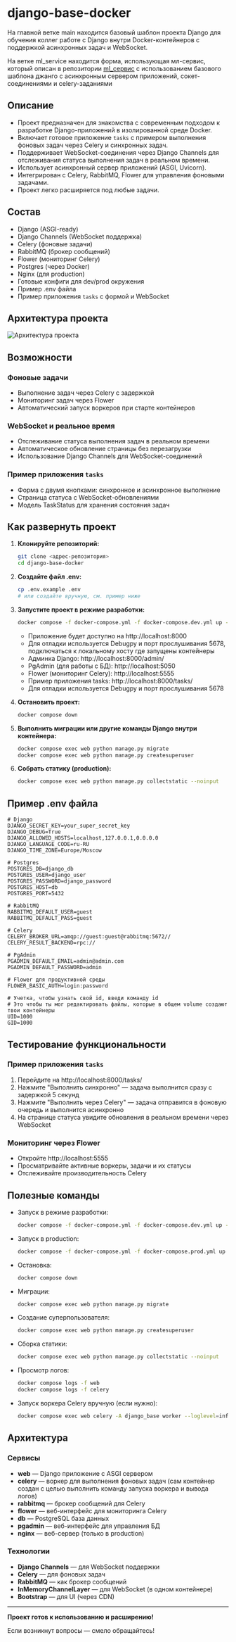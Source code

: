 # django-base-docker

На главной ветке main находится базовый шаблон проекта Django для обучения коллег работе с Django внутри Docker-контейнеров с поддержкой асинхронных задач и WebSocket.

На ветке ml_service находится форма, использующая мл-сервис, который описан в репозитории [ml_сервис](https://github.com/367300/customer-support-ticket) с использованием базового шаблона джанго с асинхронным сервером приложений, сокет-соединениями и celery-заданиями

## Описание

- Проект предназначен для знакомства с современным подходом к разработке Django-приложений в изолированной среде Docker.
- Включает готовое приложение `tasks` с примером выполнения фоновых задач через Celery и синхронных задач.
- Поддерживает WebSocket-соединения через Django Channels для отслеживания статуса выполнения задач в реальном времени.
- Использует асинхронный сервер приложений (ASGI, Uvicorn).
- Интегрирован с Celery, RabbitMQ, Flower для управления фоновыми задачами.
- Проект легко расширяется под любые задачи.

## Состав
- Django (ASGI-ready)
- Django Channels (WebSocket поддержка)
- Celery (фоновые задачи)
- RabbitMQ (брокер сообщений)
- Flower (мониторинг Celery)
- Postgres (через Docker)
- Nginx (для production)
- Готовые конфиги для dev/prod окружения
- Пример .env файла
- Пример приложения `tasks` с формой и WebSocket

## Архитектура проекта
![Архитектура проекта](doc/img/arch_prod.png)

## Возможности

### Фоновые задачи
- Выполнение задач через Celery с задержкой
- Мониторинг задач через Flower
- Автоматический запуск воркеров при старте контейнеров

### WebSocket и реальное время
- Отслеживание статуса выполнения задач в реальном времени
- Автоматическое обновление страницы без перезагрузки
- Использование Django Channels для WebSocket-соединений

### Пример приложения `tasks`
- Форма с двумя кнопками: синхронное и асинхронное выполнение
- Страница статуса с WebSocket-обновлениями
- Модель TaskStatus для хранения состояния задач

## Как развернуть проект

1. **Клонируйте репозиторий:**
   ```bash
   git clone <адрес-репозитория>
   cd django-base-docker
   ```

2. **Создайте файл .env:**
   ```bash
   cp .env.example .env
   # или создайте вручную, см. пример ниже
   ```

3. **Запустите проект в режиме разработки:**
   ```bash
   docker compose -f docker-compose.yml -f docker-compose.dev.yml up --build
   ```
   - Приложение будет доступно на http://localhost:8000
   - Для отладки используется Debugpy и порт прослушивания 5678, подключаться к локальному хосту где запущены контейнеры
   - Админка Django: http://localhost:8000/admin/
   - PgAdmin (для работы с БД): http://localhost:5050
   - Flower (мониторинг Celery): http://localhost:5555
   - Пример приложения tasks: http://localhost:8000/tasks/
   - Для отладки используется Debugpy и порт прослушивания 5678

4. **Остановить проект:**
   ```bash
   docker compose down
   ```

5. **Выполнить миграции или другие команды Django внутри контейнера:**
   ```bash
   docker compose exec web python manage.py migrate
   docker compose exec web python manage.py createsuperuser
   ```

6. **Собрать статику (production):**
   ```bash
   docker compose exec web python manage.py collectstatic --noinput
   ```

## Пример .env файла

```env
# Django
DJANGO_SECRET_KEY=your_super_secret_key
DJANGO_DEBUG=True
DJANGO_ALLOWED_HOSTS=localhost,127.0.0.1,0.0.0.0
DJANGO_LANGUAGE_CODE=ru-RU
DJANGO_TIME_ZONE=Europe/Moscow

# Postgres
POSTGRES_DB=django_db
POSTGRES_USER=django_user
POSTGRES_PASSWORD=django_password
POSTGRES_HOST=db
POSTGRES_PORT=5432

# RabbitMQ
RABBITMQ_DEFAULT_USER=guest
RABBITMQ_DEFAULT_PASS=guest

# Celery
CELERY_BROKER_URL=amqp://guest:guest@rabbitmq:5672//
CELERY_RESULT_BACKEND=rpc://

# PgAdmin
PGADMIN_DEFAULT_EMAIL=admin@admin.com
PGADMIN_DEFAULT_PASSWORD=admin

# Flower для продуктивной среды
FLOWER_BASIC_AUTH=login:password

# Учетка, чтобы узнать свой id, введи команду id
# Это чтобы ты мог редактировать файлы, которые в общем volume создают твои контейнеры
UID=1000
GID=1000
```

## Тестирование функциональности

### Пример приложения `tasks`
1. Перейдите на http://localhost:8000/tasks/
2. Нажмите "Выполнить синхронно" — задача выполнится сразу с задержкой 5 секунд
3. Нажмите "Выполнить через Celery" — задача отправится в фоновую очередь и выполнится асинхронно
4. На странице статуса увидите обновления в реальном времени через WebSocket

### Мониторинг через Flower
- Откройте http://localhost:5555
- Просматривайте активные воркеры, задачи и их статусы
- Отслеживайте производительность Celery

## Полезные команды

- Запуск в режиме разработки:
  ```bash
  docker compose -f docker-compose.yml -f docker-compose.dev.yml up --build
  ```
- Запуск в production:
  ```bash
  docker compose -f docker-compose.yml -f docker-compose.prod.yml up --build
  ```
- Остановка:
  ```bash
  docker compose down
  ```
- Миграции:
  ```bash
  docker compose exec web python manage.py migrate
  ```
- Создание суперпользователя:
  ```bash
  docker compose exec web python manage.py createsuperuser
  ```
- Сборка статики:
  ```bash
  docker compose exec web python manage.py collectstatic --noinput
  ```
- Просмотр логов:
  ```bash
  docker compose logs -f web
  docker compose logs -f celery
  ```
- Запуск воркера Celery вручную (если нужно):
  ```bash
  docker compose exec web celery -A django_base worker --loglevel=info
  ```

## Архитектура

### Сервисы
- **web** — Django приложение с ASGI сервером
- **celery** — воркер для выполнения фоновых задач (сам контейнер создан с целью выполнить команду запуска воркера и вывода логов)
- **rabbitmq** — брокер сообщений для Celery
- **flower** — веб-интерфейс для мониторинга Celery
- **db** — PostgreSQL база данных
- **pgadmin** — веб-интерфейс для управления БД
- **nginx** — веб-сервер (только в production)

### Технологии
- **Django Channels** — для WebSocket поддержки
- **Celery** — для фоновых задач
- **RabbitMQ** — как брокер сообщений
- **InMemoryChannelLayer** — для WebSocket (в одном контейнере)
- **Bootstrap** — для UI (через CDN)

---

**Проект готов к использованию и расширению!**

Если возникнут вопросы — смело обращайтесь!
